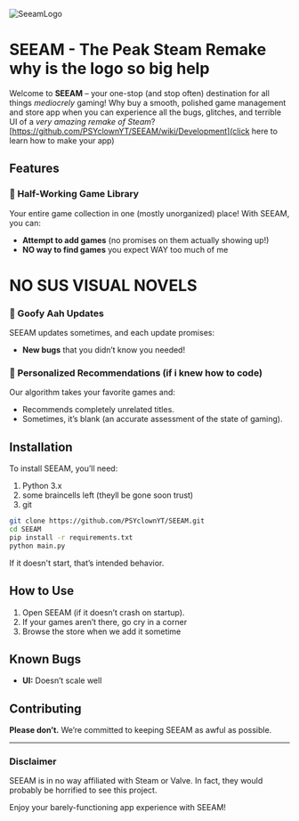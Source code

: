 ![SeeamLogo](https://github.com/user-attachments/assets/66d79bfb-fc96-43fd-be68-1ea81479f3d7)
# SEEAM - The Peak Steam Remake why is the logo so big help

Welcome to **SEEAM** – your one-stop (and stop often) destination for all things *mediocrely* gaming! Why buy a smooth, polished game management and store app when you can experience all the bugs, glitches, and terrible UI of a *very amazing remake of Steam*?
[https://github.com/PSYclownYT/SEEAM/wiki/Development](click here to learn how to make your app)
## Features

### 👾 Half-Working Game Library
Your entire game collection in one (mostly unorganized) place! With SEEAM, you can:
- **Attempt to add games** (no promises on them actually showing up!)
- **NO way to find games** you expect WAY too much of me

# NO SUS VISUAL NOVELS


### 📜 Goofy Aah Updates
SEEAM updates sometimes, and each update promises:
- **New bugs** that you didn’t know you needed!


### 🎯 Personalized Recommendations (if i knew how to code)
Our algorithm takes your favorite games and:
- Recommends completely unrelated titles.
- Sometimes, it’s blank (an accurate assessment of the state of gaming).

## Installation

To install SEEAM, you’ll need:
1. Python 3.x
2. some braincells left (theyll be gone soon trust)
3. git
```bash
git clone https://github.com/PSYclownYT/SEEAM.git
cd SEEAM
pip install -r requirements.txt
python main.py
```

If it doesn't start, that’s intended behavior.

## How to Use

1. Open SEEAM (if it doesn’t crash on startup).
2. If your games aren’t there, go cry in a corner
3. Browse the store when we add it sometime

## Known Bugs

- **UI:** Doesn’t scale well

## Contributing

**Please don’t.** We’re committed to keeping SEEAM as awful as possible.

---

### Disclaimer

SEEAM is in no way affiliated with Steam or Valve. In fact, they would probably be horrified to see this project.

Enjoy your barely-functioning app experience with SEEAM!
